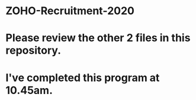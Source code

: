 # ZOHO-Recruitment-2020

# Please review the other 2 files in this repository.
# I've completed this program at 10.45am.
